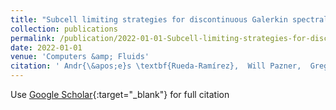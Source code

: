 ```yaml
---
title: "Subcell limiting strategies for discontinuous Galerkin spectral element methods"
collection: publications
permalink: /publication/2022-01-01-Subcell-limiting-strategies-for-discontinuous-Galerkin-spectral-element-methods
date: 2022-01-01
venue: 'Computers &amp; Fluids'
citation: ' Andr{\&apos;e}s \textbf{Rueda-Ramírez},  Will Pazner,  Gregor Gassner, &quot;Subcell limiting strategies for discontinuous Galerkin spectral element methods.&quot; Computers &amp;amp; Fluids, 2022.'
---
```

Use [Google Scholar](https://scholar.google.com/scholar?q=Subcell+limiting+strategies+for+discontinuous+Galerkin+spectral+element+methods){:target="_blank"} for full citation